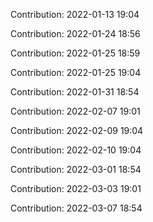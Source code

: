 Contribution: 2022-01-13 19:04

Contribution: 2022-01-24 18:56

Contribution: 2022-01-25 18:59

Contribution: 2022-01-25 19:04

Contribution: 2022-01-31 18:54

Contribution: 2022-02-07 19:01

Contribution: 2022-02-09 19:04

Contribution: 2022-02-10 19:04

Contribution: 2022-03-01 18:54

Contribution: 2022-03-03 19:01

Contribution: 2022-03-07 18:54

